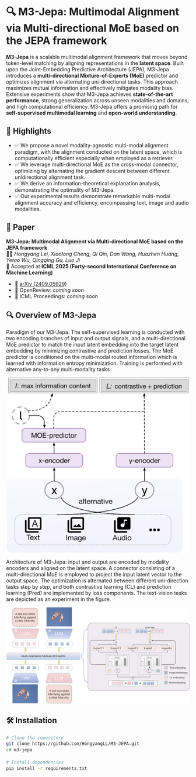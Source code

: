 # 🔍 M3-Jepa: Multimodal Alignment via Multi-directional MoE based on the JEPA framework

**M3-Jepa** is a scalable multimodal alignment framework that moves beyond token-level matching by aligning representations in the **latent space**. Built upon the Joint-Embedding Predictive Architecture (JEPA), M3-Jepa introduces a **multi-directional Mixture-of-Experts (MoE)** predictor and optimizes alignment via alternating uni-directional tasks. This approach maximizes mutual information and effectively mitigates modality bias. Extensive experiments show that M3-Jepa achieves **state-of-the-art performance**, strong generalization across unseen modalities and domains, and high computational efficiency. M3-Jepa offers a promising path for **self-supervised multimodal learning** and **open-world understanding**.

## 🚀 Highlights

- ✅ We propose a novel modality-agnostic multi-modal alignment paradigm, with the alignment conducted on the latent space, which is computationally efficient especially when employed as a retriever.
- ✅ We leverage multi-directional MoE as the cross-modal connector, optimizing by alternating the gradient descent between different unidirectional alignment task.
- ✅ We derive an information-theoretical explanation analysis, demonstrating the optimality of M3-Jepa.
- ✅  Our experimental results demonstrate remarkable multi-modal alignment accuracy and efficiency, encompassing text, image and audio modalities.

## 📄 Paper

**M3-Jepa: Multimodal Alignment via Multi-directional MoE based on the JEPA framework**  
👨‍💻 *Hongyang Lei, Xiaolong Cheng, Qi Qin, Dan Wang, Huazhen Huang, Yetao Wu, Qingqing Gu, Luo Ji*  
📍 Accepted at **ICML 2025 (Forty-second International Conference on Machine Learning)**

- 📄 [arXiv (2409.05929)](https://arxiv.org/pdf/2409.05929)  
- 📝 OpenReview: *coming soon*  
- 🔗 ICML Proceedings: *coming soon*

## 🔍 Overview of M3-Jepa
Paradigm of our M3-Jepa. The self-supervised learning is conducted with two encoding branches of input and output signals, and a multi-directional MoE predictor to match the input latent embedding into the target latent embedding by minimizing contrastive and prediction losses. The MoE predictor is conditioned on the multi-modal routed information which is learned with information entropy minimization. Training is performed with alternative any-to-any multi-modality tasks.
<p align="center">
  <img src="image/m3_jepa_method.png" alt="M3-Jepa Architecture" width="500"/>
</p>

Architecture of M3-Jepa: input and output are encoded by modality encoders and aligned on the latent space. A connector consisting of a multi-directional MoE is employed to project the input latent vector to the output space. The optimization is alternated between different uni-direction tasks step by step, and both contrastive learning (CL) and prediction learning (Pred) are implemented by loss components. The text-vision tasks are depicted as an experiment in the figure.
<p align="center">
  <img src="image/m3_jepa_method2.png" alt="M3-Jepa Architecture" width="800"/>
</p>

## 🛠 Installation

```bash
# Clone the repository
git clone https://github.com/HongyangLL/M3-JEPA.git
cd m3-jepa

# Install dependencies
pip install -r requirements.txt


